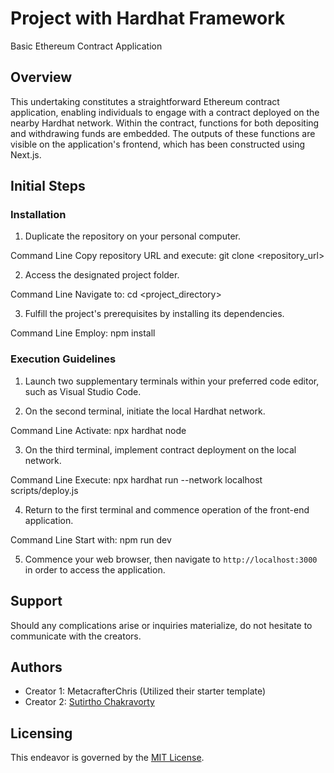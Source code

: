 # Project with Hardhat Framework
Basic Ethereum Contract Application

## Overview

This undertaking constitutes a straightforward Ethereum contract application, enabling individuals to engage with a contract deployed on the nearby Hardhat network. Within the contract, functions for both depositing and withdrawing funds are embedded. The outputs of these functions are visible on the application's frontend, which has been constructed using Next.js.

## Initial Steps

### Installation

1. Duplicate the repository on your personal computer.

Command Line
Copy repository URL and execute: git clone <repository_url>


2. Access the designated project folder.

Command Line
Navigate to: cd <project_directory>


3. Fulfill the project's prerequisites by installing its dependencies.

Command Line
Employ: npm install


### Execution Guidelines

1. Launch two supplementary terminals within your preferred code editor, such as Visual Studio Code.

2. On the second terminal, initiate the local Hardhat network.

Command Line
Activate: npx hardhat node


3. On the third terminal, implement contract deployment on the local network.

Command Line
Execute: npx hardhat run --network localhost scripts/deploy.js


4. Return to the first terminal and commence operation of the front-end application.

Command Line
Start with: npm run dev


5. Commence your web browser, then navigate to `http://localhost:3000` in order to access the application.

## Support

Should any complications arise or inquiries materialize, do not hesitate to communicate with the creators.

## Authors
- Creator 1: MetacrafterChris (Utilized their starter template)
- Creator 2: [Sutirtho Chakravorty](mailto:somanshusharma888@gmail.com)

## Licensing

This endeavor is governed by the [MIT License](https://license.md/).
